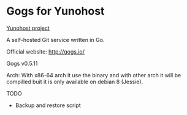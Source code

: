 Gogs for Yunohost
============

[Yunohost project](https://yunohost.org/#/)

A self-hosted Git service written in Go.

Official website: <http://gogs.io/>

Gogs v0.5.11

Arch:
With x86-64 arch it use the binary and with other arch it will be compilled buit it is only available on debian 8 (Jessie).

TODO
 - Backup and restore script